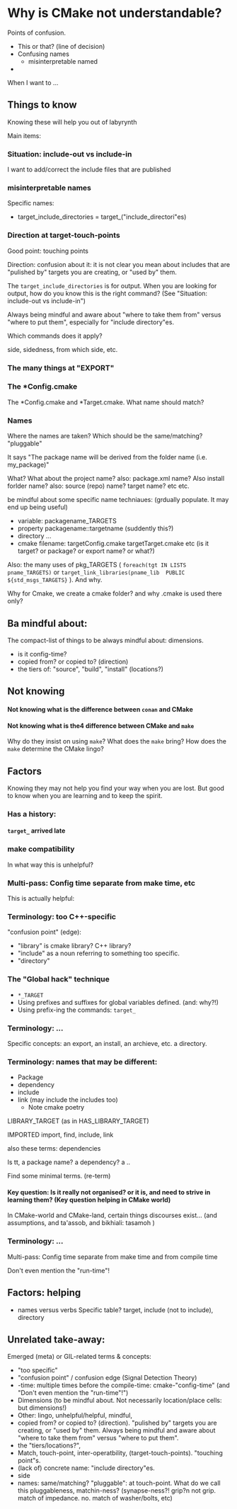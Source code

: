 # Why is CMake not understandable?

Points of confusion.
* This or that? (line of decision)
* Confusing names
   * misinterpretable named
* 

When I want to ...

## Things to know
Knowing these will help you out of labyrynth

Main items:

### Situation: include-out vs include-in
I want to add/correct the include files that are published


### misinterpretable names

Specific names:

* target_include_directories = target_("include_directori"es)

### Direction at target-touch-points
Good point: touching points

Direction: confusion about it: it is not clear you mean about includes that are "pulished by" targets you are creating, or "used by" them.

The `target_include_directories` is for output.
When you are looking for output, how do you know this is the right command? (See "Situation: include-out vs include-in")

Always being mindful and aware about "where to take them from" versus "where to put them", especially for "include directory"es.

Which commands does it apply?

side, sidedness, from which side, etc.

### The many things at "EXPORT"
### The *Config.cmake
The *Config.cmake and *Target.cmake.
What name should match?


### Names
Where the names are taken? Which should be the same/matching? "pluggable"

It says "The package name will be derived from the folder name (i.e. my_package)"

What? What about the project name? also: package.xml name? Also install forlder name? also: source (repo) name? target name? etc etc.

be mindful about some specific name techniaues: (grdually populate. It may end up being useful)
* variable: packagename_TARGETS
* property packagename::targetname (suddently this?)
* directory ...
* cmake filename: targetConfig.cmake targetTarget.cmake etc (is it target? or package? or export name? or what?)

Also: the many uses of pkg_TARGETS ( `foreach(tgt IN LISTS pname_TARGETS)` or `target_link_libraries(pname_lib  PUBLIC ${std_msgs_TARGETS}` ).
And why.

Why for Cmake, we create a cmake folder? and why .cmake is used there only?

## Ba mindful about:
The compact-list of things to be always mindful about: dimensions.
* is it config-time?
* copied from? or copied to? (direction)
* the tiers of: "source", "build", "install" (locations?)

## Not knowing
#### Not knowing what is the difference between `conan` and CMake
#### Not knowing what is the4 difference between CMake and `make`

Why do they insist on using `make`?
What does the `make` bring?
How does the `make` determine the CMake lingo?


## Factors
Knowing they may not help you find your way when you are lost. But good to know when you are learning and to keep the spirit.

### Has a history:
#### `target_` arrived late
### make compatibility
In what way this is unhelpful?
### Multi-pass: Config time separate from make time, etc
This is actually helpful:
### Terminology: too C++-specific
"confusion point" (edge):
* "library" is cmake library? C++ library? 
* "include" as a noun referring to something too specific.
* "directory"

### The "Global hack" technique
* `*_TARGET`
* Using prefixes and suffixes for global variables defined. (and: why?!)
* Using prefix-ing the commands: `target_`

### Terminology: ...
Specific concepts:
an export, an install, an archieve, etc.
a directory.

### Terminology: names that may be different:
* Package
* dependency
* include
* link (may include the includes too)
    * Note cmake poetry

LIBRARY_TARGET  (as in HAS_LIBRARY_TARGET)

IMPORTED import, find, include, link

also these terms:
dependencies

Is tt, a package name? a dependency? a ..

Find some minimal terms. (re-term)

#### Key question: Is it really not organised? or it is, and need to strive in learning them? (Key question helping in CMake world)

In CMake-world and CMake-land,  certain things discourses exist... (and assumptions, and ta'assob, and bikhiali: tasamoh )

### Terminology: ...

Multi-pass: Config time separate from make time and from compile time

Don't even mention the "run-time"!

## Factors: helping
* names versus verbs
Specific table?
target, include (not to include), directory

## Unrelated take-away:
Emerged (meta) or GIL-related terms & concepts:
* "too specific"
* "confusion point" / confusion edge (Signal Detection Theory)
* -time: multiple times before the compile-time: cmake-"config-time" (and "Don't even mention the "run-time"!")
* Dimensions (to be mindful about. Not necessarily location/place cells: but dimensions!)
* Other: lingo, unhelpful/helpful, mindful, 
* copied from? or copied to? (direction).  "pulished by" targets you are creating, or "used by" them. Always being mindful and aware about "where to take them from" versus "where to put them".
* the "tiers/locations?",  
* Match, touch-point, inter-operatbility,  (target-touch-points). "touching point"s.
* (lack of) concrete name: "include directory"es.
* side
* names: same/matching? "pluggable": at touch-point. What do we call this pluggableness, matchin-ness? (synapse-ness?! grip?n not grip. match of impedance. no. match of washer/bolts, etc)

